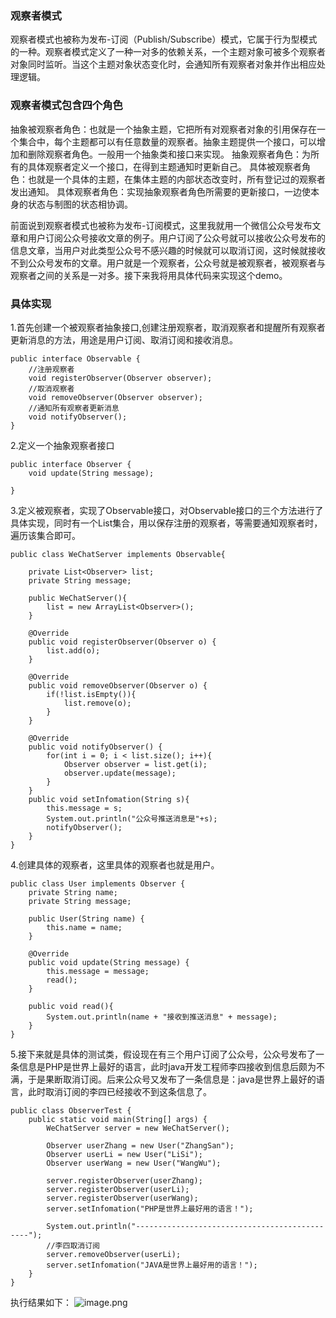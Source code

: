### 观察者模式

观察者模式也被称为发布-订阅（Publish/Subscribe）模式，它属于行为型模式的一种。观察者模式定义了一种一对多的依赖关系，一个主题对象可被多个观察者对象同时监听。当这个主题对象状态变化时，会通知所有观察者对象并作出相应处理逻辑。

### 观察者模式包含四个角色

抽象被观察者角色：也就是一个抽象主题，它把所有对观察者对象的引用保存在一个集合中，每个主题都可以有任意数量的观察者。抽象主题提供一个接口，可以增加和删除观察者角色。一般用一个抽象类和接口来实现。
抽象观察者角色：为所有的具体观察者定义一个接口，在得到主题通知时更新自己。
具体被观察者角色：也就是一个具体的主题，在集体主题的内部状态改变时，所有登记过的观察者发出通知。
具体观察者角色：实现抽象观察者角色所需要的更新接口，一边使本身的状态与制图的状态相协调。

前面说到观察者模式也被称为发布-订阅模式，这里我就用一个微信公众号发布文章和用户订阅公众号接收文章的例子。用户订阅了公众号就可以接收公众号发布的信息文章，当用户对此类型公众号不感兴趣的时候就可以取消订阅，这时候就接收不到公众号发布的文章。用户就是一个观察者，公众号就是被观察者，被观察者与观察者之间的关系是一对多。接下来我将用具体代码来实现这个demo。

### 具体实现

1.首先创建一个被观察者抽象接口,创建注册观察者，取消观察者和提醒所有观察者更新消息的方法，用途是用户订阅、取消订阅和接收消息。
```
public interface Observable {
    //注册观察者
    void registerObserver(Observer observer);
    //取消观察者
    void removeObserver(Observer observer);
    //通知所有观察者更新消息
    void notifyObserver();
}
```

2.定义一个抽象观察者接口
```
public interface Observer {
    void update(String message);

}
```

3.定义被观察者，实现了Observable接口，对Observable接口的三个方法进行了具体实现，同时有一个List集合，用以保存注册的观察者，等需要通知观察者时，遍历该集合即可。
```
public class WeChatServer implements Observable{

    private List<Observer> list;
    private String message;

    public WeChatServer(){
        list = new ArrayList<Observer>();
    }

    @Override
    public void registerObserver(Observer o) {
        list.add(o);
    }

    @Override
    public void removeObserver(Observer o) {
        if(!list.isEmpty()){
            list.remove(o);
        }
    }

    @Override
    public void notifyObserver() {
        for(int i = 0; i < list.size(); i++){
            Observer observer = list.get(i);
            observer.update(message);
        }
    }
    public void setInfomation(String s){
        this.message = s;
        System.out.println("公众号推送消息是"+s);
        notifyObserver();
    }
}
```

4.创建具体的观察者，这里具体的观察者也就是用户。
```
public class User implements Observer {
    private String name;
    private String message;

    public User(String name) {
        this.name = name;
    }

    @Override
    public void update(String message) {
        this.message = message;
        read();
    }

    public void read(){
        System.out.println(name + "接收到推送消息" + message);
    }
}
```

5.接下来就是具体的测试类，假设现在有三个用户订阅了公众号，公众号发布了一条信息是PHP是世界上最好的语言，此时java开发工程师李四接收到信息后颇为不满，于是果断取消订阅。后来公众号又发布了一条信息是：java是世界上最好的语言，此时取消订阅的李四已经接收不到这条信息了。

```
public class ObserverTest {
    public static void main(String[] args) {
        WeChatServer server = new WeChatServer();

        Observer userZhang = new User("ZhangSan");
        Observer userLi = new User("LiSi");
        Observer userWang = new User("WangWu");

        server.registerObserver(userZhang);
        server.registerObserver(userLi);
        server.registerObserver(userWang);
        server.setInfomation("PHP是世界上最好用的语言！");

        System.out.println("----------------------------------------------");
        //李四取消订阅
        server.removeObserver(userLi);
        server.setInfomation("JAVA是世界上最好用的语言！");
    }
}
```

执行结果如下：
![image.png](https://upload-images.jianshu.io/upload_images/15533540-cec57d1f7bca3ce7.png?imageMogr2/auto-orient/strip%7CimageView2/2/w/1240)
